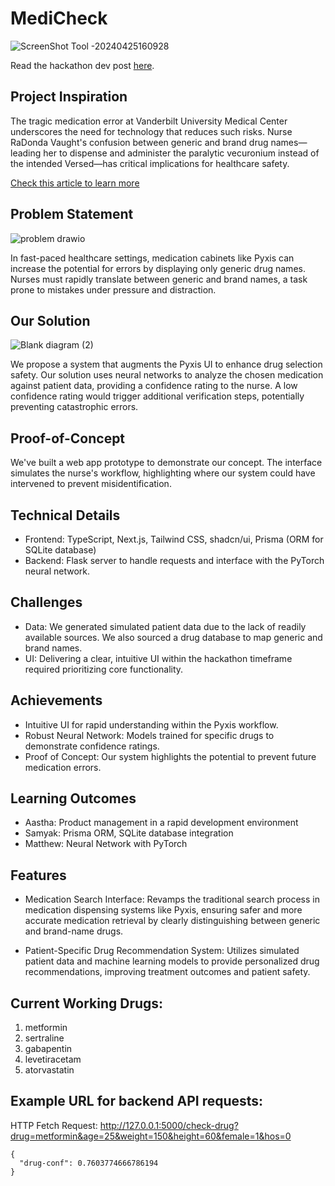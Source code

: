 # MediCheck
![ScreenShot Tool -20240425160928](https://github.com/samyakpiya/medicheck/assets/76403666/e7aab428-be69-4fe8-a1e3-b69e5765b330)

Read the hackathon dev post [here](https://devpost.com/software/medicheck-ez0d9i).

## Project Inspiration
The tragic medication error at Vanderbilt University Medical Center underscores the need for technology that reduces such risks. Nurse RaDonda Vaught's confusion between generic and brand drug names—leading her to dispense and administer the paralytic vecuronium instead of the intended Versed—has critical implications for healthcare safety.

[Check this article to learn more](https://www.healthecareers.com/nurse-resources/wyoming-nurse-june-2022/wyoming-nurse-june-2022-the-case-of-nurse-radonda-vaught-how-administering-the-wrong-medication-resulted-in-a-criminal-conviction)

## Problem Statement
![problem drawio](https://github.com/samyakpiya/medicheck/assets/76403666/65a3cc11-ada0-4535-af50-20a962f1d68d)

In fast-paced healthcare settings, medication cabinets like Pyxis can increase the potential for errors by displaying only generic drug names. Nurses must rapidly translate between generic and brand names, a task prone to mistakes under pressure and distraction.

## Our Solution
![Blank diagram (2)](https://github.com/samyakpiya/medicheck/assets/76403666/4ffbccb9-b564-46d8-9aff-2ab59d16e7c7)

We propose a system that augments the Pyxis UI to enhance drug selection safety. Our solution uses neural networks to analyze the chosen medication against patient data, providing a confidence rating to the nurse. A low confidence rating would trigger additional verification steps, potentially preventing catastrophic errors.

## Proof-of-Concept
We've built a web app prototype to demonstrate our concept. The interface simulates the nurse's workflow, highlighting where our system could have intervened to prevent misidentification.

## Technical Details
- Frontend: TypeScript, Next.js, Tailwind CSS, shadcn/ui, Prisma (ORM for SQLite database)
- Backend: Flask server to handle requests and interface with the PyTorch neural network.

## Challenges
- Data: We generated simulated patient data due to the lack of readily available sources. We also sourced a drug database to map generic and brand names.
- UI: Delivering a clear, intuitive UI within the hackathon timeframe required prioritizing core functionality.

## Achievements
- Intuitive UI for rapid understanding within the Pyxis workflow.
- Robust Neural Network: Models trained for specific drugs to demonstrate confidence ratings.
- Proof of Concept: Our system highlights the potential to prevent future medication errors.

## Learning Outcomes
- Aastha: Product management in a rapid development environment
- Samyak: Prisma ORM, SQLite database integration
- Matthew: Neural Network with PyTorch

## Features

- Medication Search Interface: Revamps the traditional search process in medication dispensing systems like Pyxis, ensuring safer and more accurate medication retrieval by clearly distinguishing between generic and brand-name drugs.

- Patient-Specific Drug Recommendation System: Utilizes simulated patient data and machine learning models to provide personalized drug recommendations, improving treatment outcomes and patient safety.

## Current Working Drugs:
 1. metformin
 2. sertraline
 3. gabapentin
 4. levetiracetam
 5. atorvastatin

## Example URL for backend API requests:

HTTP Fetch Request: http://127.0.0.1:5000/check-drug?drug=metformin&age=25&weight=150&height=60&female=1&hos=0
```
{
  "drug-conf": 0.7603774666786194
}
```
